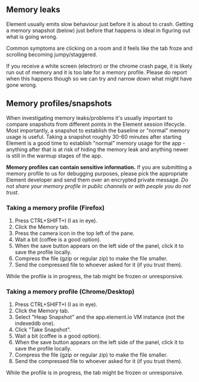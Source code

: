 ## Memory leaks

Element usually emits slow behaviour just before it is about to crash. Getting a 
memory snapshot (below) just before that happens is ideal in figuring out what
is going wrong.

Common symptoms are clicking on a room and it feels like the tab froze and scrolling
becoming jumpy/staggered. 

If you receive a white screen (electron) or the chrome crash page, it is likely
run out of memory and it is too late for a memory profile. Please do report when
this happens though so we can try and narrow down what might have gone wrong.

## Memory profiles/snapshots

When investigating memory leaks/problems it's usually important to compare snapshots
from different points in the Element session lifecycle. Most importantly, a snapshot
to establish the baseline or "normal" memory usage is useful. Taking a snapshot
roughly 30-60 minutes after starting Element is a good time to establish "normal"
memory usage for the app - anything after that is at risk of hiding the memory leak
and anything newer is still in the warmup stages of the app.

**Memory profiles can contain sensitive information.** If you are submitting a memory
profile to us for debugging purposes, please pick the appropriate Element developer and
send them over an encrypted private message. *Do not share your memory profile in
public channels or with people you do not trust.*

### Taking a memory profile (Firefox)

1. Press CTRL+SHIFT+I (I as in eye).
2. Click the Memory tab.
3. Press the camera icon in the top left of the pane.
4. Wait a bit (coffee is a good option).
5. When the save button appears on the left side of the panel, click it to save the
   profile locally.
6. Compress the file (gzip or regular zip) to make the file smaller.
7. Send the compressed file to whoever asked for it (if you trust them).

While the profile is in progress, the tab might be frozen or unresponsive.

### Taking a memory profile (Chrome/Desktop)

1. Press CTRL+SHIFT+I (I as in eye).
2. Click the Memory tab.
3. Select "Heap Snapshot" and the app.element.io VM instance (not the indexeddb one).
4. Click "Take Snapshot".
5. Wait a bit (coffee is a good option).
6. When the save button appears on the left side of the panel, click it to save the
   profile locally.
7. Compress the file (gzip or regular zip) to make the file smaller.
8. Send the compressed file to whoever asked for it (if you trust them).

While the profile is in progress, the tab might be frozen or unresponsive.
